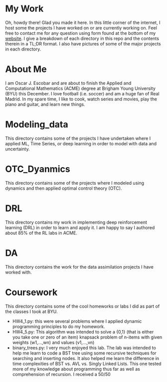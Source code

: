# My Work

Oh, howdy there! 
Glad you made it here.
In this little corner of the internet, I host some the projects I have worked on or are currently working on.
Feel free to contact me for any question using form found at the bottom of my [website](https://oescoba2.github.io.).
I give a breakdown of each directory in this repo and the contents therein in a TL;DR format.
I also have pictures of some of the major projects in each directory.

# About Me
I am Oscar J. Escobar and are about to finish the Applied and Computational Mathematics (ACME) degree at Brigham Young University (BYU) this December.
I love football (i.e. soccer) and am a huge fan of Real Madrid.
In my spare time, I like to cook, watch series and movies, play the piano and guitar, and learn new things.


# Modeling_data 
This directory contains some of the projects I have undertaken where I applied ML, Time Series, or deep learning in order to model with data and uncertainty.

# OTC_Dyanmics
This directory contains some of the projects where I modeled using dynamics and then applied optimal control theory (OTC).

# DRL
This directory contains my work in implementing deep reinforcement learning (DRL) in order to learn and apply it.
I am happy to say I authored about 85% of the RL labs in ACME.

# DA
This directory contains the work for the data assimilation projects I have worked with.

# Coursework
This directory contains some of the cool homeworks or labs I did as part of the classes I took at BYU.

* HW4_1.py: this were several problems where I applied dynamic programming principles to do my homework.
* HW4_5.py: This algorithm was intended to solve a {0,1} (that is either you take one or zero of an item) knapsack problem of n-items with given weights (w1,...,wn) and values (v1,...,vn)
* binary_trees.py: I very much enjoyed this lab. The lab was intended to help me learn to code a BST tree using some recursive techniques for searching and inserting nodes. It also helped me learn the difference in time complexities of BST vs. AVL vs. Singly Linked Lists. This one tested more of my knowledge about programming thus far as well as comprehension of recursion. I received a 50/50
